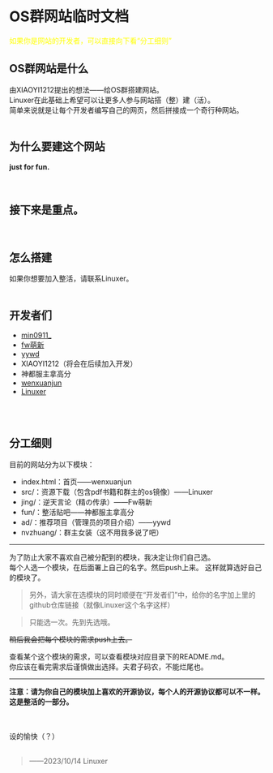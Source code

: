 # OS群网站临时文档

<font color="yellow">如果你是网站的开发者，可以直接向下看“分工细则”</font>

## OS群网站是什么
由XIAOYI1212提出的想法——给OS群搭建网站。
<br>
Linuxer在此基础上希望可以让更多人参与网站搭（整）建（活）。
<br>
简单来说就是让每个开发者编写自己的网页，然后拼接成一个奇行种网站。
<br><br>

## 为什么要建这个网站

**just for fun.**

<br>

## 接下来是重点。

<br>

## 怎么搭建
如果你想要加入整活，请联系Linuxer。
<br><br>

## 开发者们
* [min0911_](https://github.com/min0911Y)
* [fw萌新](https://github.com/CdsOCjpW)
* [yywd](https://github.com/yywd123)
* XIAOYI1212（将会在后续加入开发）
* 神都服主拿高分
* [wenxuanjun](https://github.com/wenxuanjun)
* [Linuxer](https://github.com/CLimber-Rong)

<br><br>


## 分工细则
目前的网站分为以下模块：
<br>
* index.html：首页——wenxuanjun
* src/：资源下载（包含pdf书籍和群主的os镜像）——Linuxer
* jing/：逆天言论（精の传承）——Fw萌新
* fun/：整活贴吧——神都服主拿高分
* ad/：推荐项目（管理员的项目介绍）——yywd
* nvzhuang/：群主女装（这不用我多说了吧）

****

为了防止大家不喜欢自己被分配到的模块，我决定让你们自己选。
<br>
每个人选一个模块，在后面署上自己的名字。然后push上来。
这样就算选好自己的模块了。

> 另外，请大家在选模块的同时顺便在“开发者们”中，给你的名字加上里的github仓库链接（就像Linuxer这个名字这样）

> 只能选一次。先到先选哦。

~~稍后我会把每个模块的需求push上去。~~

查看某个这个模块的需求，可以查看模块对应目录下的README.md。
<br>
你应该在看完需求后谨慎做出选择。夫君子码农，不能烂尾也。

****

**注意：请为你自己的模块加上喜欢的开源协议，每个人的开源协议都可以不一样。这是整活的一部分。**

<br><br>
设的愉快（？）
<br><br>

> ——2023/10/14 Linuxer